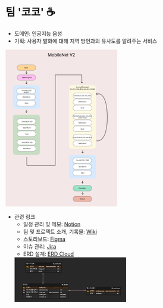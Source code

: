 # 팀 '코코' ☕
- 도메인: 인공지능 음성
- 기획: 사용자 발화에 대해 지역 방언과의 유사도를 알려주는 서비스

<img src="./assets/MobileNet_V2.png" width="300">
<!-- ![mobilenetv2](./assets/MobileNet_V2.png =250x100) -->

- 관련 링크
    - 일정 관리 및 메모: [Notion](https://www.notion.so/2-3-6831bb2eec164531af14b0296e39d1aa)
    - 팀 및 프로젝트 소개, 기록물: [Wiki](https://lab.ssafy.com/s06-ai-speech-sub2/S06P22A203/-/wikis/home)
    - 스토리보드: [Figma](https://www.figma.com/file/R3nBd2AO4kMK2cPeYSM5zh/Team_COCO-team-library?node-id=411%3A3)
    - 이슈 관리: [Jira](https://jira.ssafy.com/secure/RapidBoard.jspa?rapidView=11328&projectKey=S06P22A203&view=planning.nodetail&issueLimit=100)
    - ERD 설계: [ERD Cloud](https://www.erdcloud.com/d/M2S4jr4ra8ruhDFGX)
    <img src="./assets/ERD.png" width="300">